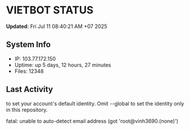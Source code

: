 # VIETBOT STATUS
**Updated**: Fri Jul 11 08:40:21 AM +07 2025

## System Info
- IP: 103.77.172.150
- Uptime: up 5 days, 12 hours, 27 minutes
- Files: 12348

## Last Activity

to set your account's default identity.
Omit --global to set the identity only in this repository.

fatal: unable to auto-detect email address (got 'root@vinh3690.(none)')

